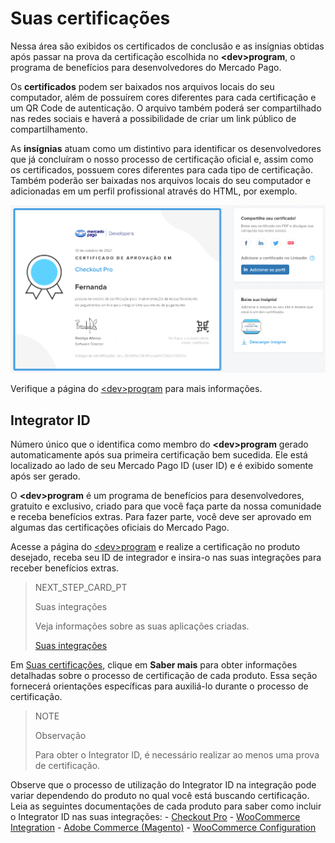 # Suas certificações
 
Nessa área são exibidos os certificados de conclusão e as insígnias obtidas após passar na prova da certificação escolhida no **&lt;dev&gt;program**, o programa de benefícios para desenvolvedores do Mercado Pago.
 
Os **certificados** podem ser baixados nos arquivos locais do seu computador, além de possuírem cores diferentes para cada certificação e um QR Code de autenticação. O arquivo também poderá ser compartilhado nas redes sociais e haverá a possibilidade de criar um link público de compartilhamento.
 
As **insígnias** atuam como um distintivo para identificar os desenvolvedores que já concluíram o nosso processo de certificação oficial e, assim como os certificados, possuem cores diferentes para cada tipo de certificação. Também poderão ser baixadas nos arquivos locais do seu computador e adicionadas em um perfil profissional através do HTML, por exemplo.

![pt certification](/images/dashboard/dashboard-certification_pt.png)
 
Verifique a página do [&lt;dev&gt;program](https://www.mercadopago[FAKER][URL][DOMAIN]/developers/pt/developer-program) para mais informações.

## Integrator ID
 
Número único que o identifica como membro do **&lt;dev&gt;program** gerado automaticamente após sua primeira certificação bem sucedida. Ele está localizado ao lado de seu Mercado Pago ID (user ID) e é exibido somente após ser gerado.
 
O **&lt;dev&gt;program** é um programa de benefícios para desenvolvedores, gratuito e exclusivo, criado para que você faça parte da nossa comunidade e receba benefícios extras. Para fazer parte, você deve ser aprovado em algumas das certificações oficiais do Mercado Pago.
 
Acesse a página do [&lt;dev&gt;program](https://www.mercadopago[FAKER][URL][DOMAIN]/developers/panel/developer-program) e realize a certificação no produto desejado, receba seu ID de integrador e insira-o nas suas integrações para receber benefícios extras.

> NEXT_STEP_CARD_PT
>
> Suas integrações
>
> Veja informações sobre as suas aplicações criadas.
>
> [Suas integrações](https://www.mercadopago[FAKER][URL][DOMAIN]/developers/pt/docs/your-integrations/introduction)

Em [Suas certificações](/developers/panel/developer-program), clique em **Saber mais** para obter informações detalhadas sobre o processo de certificação de cada produto. Essa seção fornecerá orientações específicas para auxiliá-lo durante o processo de certificação.

> NOTE
>
> Observação
>
> Para obter o Integrator ID, é necessário realizar ao menos uma prova de certificação.

Observe que o processo de utilização do Integrator ID na integração pode variar dependendo do produto no qual você está buscando certificação. Leia as seguintes documentações de cada produto para saber como incluir o Integrator ID nas suas integrações:
    - [Checkout Pro](https://www.mercadopago[FAKER][URL][DOMAIN]/developers/pt/docs/checkout-pro/additional-content/integration-metrics)
    - [WooCommerce Integration](https://www.mercadopago[FAKER][URL][DOMAIN]/developers/pt/docs/woocommerce/integration-configuration/plugin-configuration)
    - [Adobe Commerce (Magento)](https://www.mercadopago[FAKER][URL][DOMAIN]/developers/pt/docs/additional-content/integration-metrics)
    - [WooCommerce Configuration](https://www.mercadopago[FAKER][URL][DOMAIN]/developers/pt/docs/woocommerce/integration-configuration/plugin-configuration)